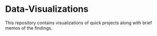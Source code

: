 # Data-Visualizations
This repository contains visualizations of quick projects along with brief memos of the findings.
